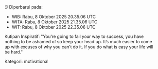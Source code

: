 ⏰ Diperbarui pada:
- WIB: Rabu, 8 Oktober 2025 20.35.06 UTC
- WITA: Rabu, 8 Oktober 2025 21.35.06 UTC
- WIT: Rabu, 8 Oktober 2025 22.35.06 UTC

Kutipan Inspiratif:
"You're going to fail your way to success, you have nothing to be ashamed of so keep your head up. It’s much easier to come up with excuses of why you can't do it. If you do what is easy your life will be hard."


Kategori: motivational

